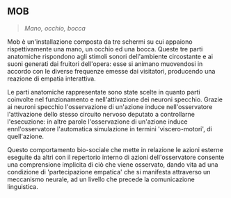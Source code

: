 MOB
---
> *Mano, occhio, bocca*


Mob è un'installazione composta da tre schermi su cui appaiono rispettivamente una mano, un occhio  ed una bocca. Queste tre parti anatomiche rispondono agli stimoli sonori dell'ambiente circostante e ai suoni generati dai fruitori dell'opera: esse si animano muovendosi in accordo con le diverse frequenze emesse dai visitatori, producendo una reazione di empatia interattiva.

Le parti anatomiche rappresentate sono state scelte in quanto parti coinvolte nel funzionamento e nell'attivazione dei neuroni specchio. Grazie ai neuroni specchio l'osservazione di un'azione induce nell'osservatore l'attivazione dello stesso circuito nervoso deputato a controllarne l'esecuzione: in altre parole l'osservazione di un'azione induce ennl'osservatore l'automatica simulazione in termini 'viscero-motori', di quell'azione.

Questo comportamento bio-sociale che mette in relazione le azioni esterne eseguite da altri con il repertorio interno di azioni dell'osservatore consente una comprensione implicita di ciò che viene osservato, dando vita ad una condizione di 'partecipazione empatica' che si manifesta attraverso un meccanismo neurale, ad un livello che precede la comunicazione linguistica.